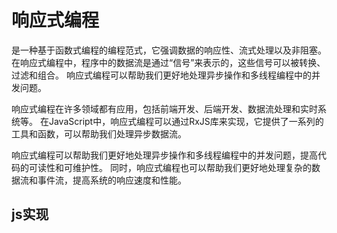 # 响应式编程
是一种基于函数式编程的编程范式，它强调数据的响应性、流式处理以及非阻塞。
在响应式编程中，程序中的数据流是通过“信号”来表示的，这些信号可以被转换、过滤和组合。
响应式编程可以帮助我们更好地处理异步操作和多线程编程中的并发问题。

响应式编程在许多领域都有应用，包括前端开发、后端开发、数据流处理和实时系统等。
在JavaScript中，响应式编程可以通过RxJS库来实现，它提供了一系列的工具和函数，可以帮助我们处理异步数据流。

响应式编程可以帮助我们更好地处理异步操作和多线程编程中的并发问题，提高代码的可读性和可维护性。
同时，响应式编程也可以帮助我们更好地处理复杂的数据流和事件流，提高系统的响应速度和性能。

## js实现

